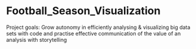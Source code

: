 # Football_Season_Visualization
Project goals: Grow autonomy in efficiently analysing &amp; visualizing big data sets with code and practise effective communication of the value of an analysis with storytelling
